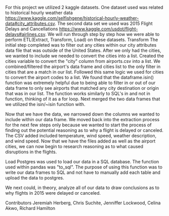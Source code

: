 For this project we utilized 2 kaggle datasets. One dataset  used was related to historical hourly weather data https://www.kaggle.com/selfishgene/historical-hourly-weather-data#city_attributes.csv. The second data set we used was 2015 Flight Delays and Cancellations https://www.kaggle.com/usdot/flight-delays#airlines.csv. We will run through step by step how we were able to perform ETL(Extract, Transform, Load) on these datasets.
Transform
The initial step completed was to filter out any cities within our city attributes data file that was outside of the United States. After we only had the cities, we wanted to include we needed to convert the cities into a list. Created the cities variable to convert the "city" column from airports.csv into a list. We combined/filtered the airport's data frame and cities list to the only filter in cities that are a match in our list. Followed this same logic we used for cities to convert the airport codes to a list. We found that the dataframe.isin() function was extremely helpful due to being able to filter in or out of our data frame to only see airports that matched any city destination or origin that was in our list. The function works similarly to SQL's in and not in function, thinking of it as a for loop. Next merged the two data frames that we utilized the isin/~isin function with.

Now that we have the data, we narrowed down the columns we wanted to include within our data frame. We moved back into the extraction process for the next few steps only because we wanted to start the process of finding out the potential reasoning as to why a flight is delayed or canceled. The CSV added  included temperature, wind speed, weather description, and wind speed. Now that we have the files added as well as the airport cities, we can now begin to research reasoning as to what caused disruptions in the flights.

Load
Postgres was used to load our data in a SQL database. The function used within pandas was "to_sql". The purpose of using this function was to write our data frames to SQL and not have to manually add each table and upload the data to postgres.

We next could, in theory, analyze all of our data to draw conclusions as to why flights in 2015 were delayed or canceled.

Contributors
Jeremiah Herberg, Chris Suchite, Jenniffer Lockwood, Celina Akwo, Richard Hamilton
